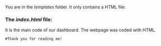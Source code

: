 You are in the *templates* folder. It only contains a HTML file:

### The *index.html* file:

It is the main code of our dashboard. The webpage was coded with HTML.

```#Thank you for reading me!```


















